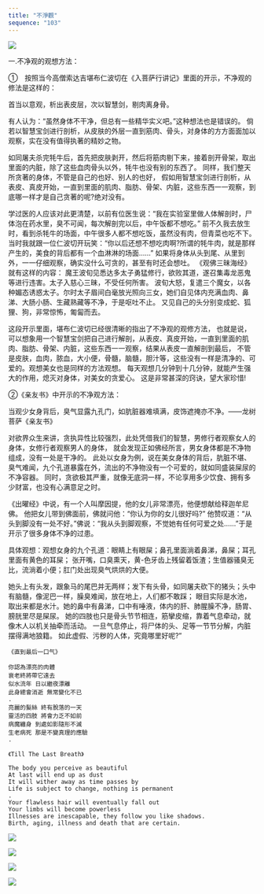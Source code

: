 ```yaml
---
title: "不淨觀"
sequence: "103"
---
```


![](/assets/images/thyself/shi-ri-yi-guo.jpg)


一.不净观的观想方法：

①　按照当今高僧索达吉堪布仁波切在《入菩萨行讲记》里面的开示，不净观的修法是这样的：

首当以意观，析出表皮层，次以智慧剑，剔肉离身骨。

有人认为：“虽然身体不干净，但总有一些精华实义吧。”这种想法也是错误的。
倘若以智慧宝剑进行剖析，从皮肤的外层一直到筋肉、骨头，对身体的方方面面加以观察，实在没有值得执著的精妙之物。

如同屠夫杀完牦牛后，首先把皮肤剥开，然后将筋肉剔下来，接着剖开骨架，取出里面的内脏，除了这些血肉骨头以外，牦牛也没有别的东西了。
同样，我们整天所贪著的身体，不管是自己的也好、别人的也好，
假如用智慧宝剑进行剖析，从表皮、真皮开始，一直到里面的肌肉、脂肪、骨架、内脏，这些东西一一观察，到底哪一样才是自己贪著的呢?绝对没有。

学过医的人应该对此更清楚，以前有位医生说：“我在实验室里做人体解剖时，尸体泡在药水里，臭不可闻，每次解剖完以后，中午饭都不想吃。”
前不久我去放生时，看到杀牦牛的场面，中午很多人都不想吃饭，虽然没有肉，但青菜也吃不下。
当时我就跟一位仁波切开玩笑：“你以后还想不想吃肉啊?所谓的牦牛肉，就是那样产生的，美食的背后都有一个血淋淋的场面……”
如果将身体从头到尾、从里到外，一一仔细观察，确实没什么可贪的，甚至有时还会想吐。
《观佛三昧海经》就有这样的内容：
魔王波旬见悉达多太子勇猛修行，欲败其道，遂召集毒龙恶鬼等进行违害。太子入慈心三昧，不受任何所害。
波旬大怒，复遣三个魔女，以各种媚态诱惑太子。尔时太子眉间白毫放光照向三女，她们自见体内充满血肉、鼻涕、大肠小肠、生藏熟藏等不净，于是呕吐不止。
又见自己的头分别变成蛇、狐狸、狗，非常惊怖，匍匐而去。

这段开示里面，堪布仁波切已经很清晰的指出了不净观的观修方法，
也就是说，可以想象用一个智慧宝剑把自己进行解剖，从表皮、真皮开始，一直到里面的肌肉、脂肪、骨架、内脏，这些东西一一观察，结果从表皮一直解剖到最后，
不管是皮肤，血肉，脓血，大小便，骨髓，脑髓，胆汁等，这些没有一样是清净的、可爱的。观想美女也是同样的方法观想。
每天观想几分钟到十几分钟，就能产生强大的作用，熄灭对身体，对美女的贪爱心。
这是非常甚深的窍诀，望大家珍惜!

②《亲友书》中开示的不净观方法：

当观少女身背后，臭气显露九孔门，如肮脏器难填满，皮饰遮掩亦不净。——龙树菩萨《亲友书》

对欲界众生来讲，贪执异性比较强烈，此处凭借我们的智慧，男修行者观察女人的身体，女修行者观察男人的身体，
就会发现正如佛经所言，男女身体都是不净物组成，没有一处是干净的。
此处以女身为例，说在美女身体的背后，肮脏不堪、臭气难闻，九个孔道暴露在外，流出的不净物没有一个可爱的，就如同盛装屎尿的不净容器。
同时，贪欲极其严重，就像无底洞一样，不论享用多少饮食、拥有多少财富，也没有心满意足之时。

《出曜经》中说，有一个人叫摩因提，他的女儿非常漂亮，他便想献给释迦牟尼佛。
他把女儿带到佛面前，佛就问他：“你认为你的女儿很好吗?”
他赞叹道：“从头到脚没有一处不好。”佛说：“我从头到脚观察，不觉她有任何可爱之处……”于是开示了很多身体不净的过患。

具体观想：观想女身的九个孔道：眼睛上有眼屎；鼻孔里面淌着鼻涕，鼻屎；耳孔里面有黄色的耳屎；
张开嘴，口臭熏天，黄-色牙齿上残留着饭渣；生值器骚臭无比，流淌着小便；肛门处出现臭气烘烘的大便。

她头上有头发，跟象马的尾巴并无两样；发下有头骨，如同屠夫砍下的猪头；头中有脑髓，像泥巴一样，臊臭难闻，放在地上，人们都不敢踩；
眼目实际是水池，取出来都是水汁。她的鼻中有鼻涕，口中有唾液，体内的肝、肺腥臊不净，肠胃、膀胱里尽是屎尿。
她的四肢也只是骨头节节相连，筋攣皮缩，靠着气息牵动，就像木人以机关抽牵而活动。
一旦气息停止，将尸体的头、足等一节节分解，内脏摆得满地狼籍。
如此虚假、污秽的人体，究竟哪里好呢?”

```text
《直到最后一口气》

你認為漂亮的肉體
衰老終將帶它遠去
似水流年 日以繼夜漂離
此身總會消逝 無常變化不已
.
亮麗的髮絲 終有脫落的一天
靈活的四肢 將會力乏不如前
病魔纏身 到處如影隨形不滅
生老病死 那是不變真理的應驗
.

《Till The Last Breath》

The body you perceive as beautiful
At last will end up as dust
It will wither away as time passes by
Life is subject to change, nothing is permanent
.
Your flawless hair will eventually fall out
Your limbs will become powerless
Illnesses are inescapable, they follow you like shadows.
Birth, aging, illness and death that are certain.
```

![](/assets/images/thyself/lust/er-ba-jia-ren-ti-mao-su.jpg)

![](/assets/images/thyself/lust/guan-xiang-si-wang-ri.jpg)

![](/assets/images/thyself/lust/mei-nv-bai-gu.jpg)

![](/assets/images/thyself/lust/pi-bao-gu-rou.jpg)




